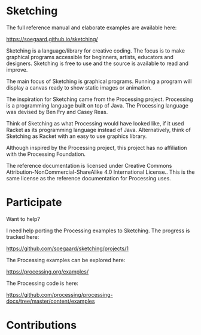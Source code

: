 # Sketching

The full reference manual and elaborate examples are available here:

https://soegaard.github.io/sketching/


Sketching is a language/library for creative coding. The focus is to make graphical programs accessible for beginners, artists, educators and designers. Sketching is free to use and the source is available to read and improve.

The main focus of Sketching is graphical programs. Running a program will display a canvas ready to show static images or animation.

The inspiration for Sketching came from the Processing project. Processing is a programming language built on top of Java. The Processing language was devised by Ben Fry and Casey Reas.

Think of Sketching as what Processing would have looked like, if it used Racket as its programming language instead of Java. Alternatively, think of Sketching as Racket with an easy to use graphics library.

Although inspired by the Processing project, this project has no affiliation with the Processing Foundation.

The reference documentation is licensed under Creative Commons Attribution-NonCommercial-ShareAlike 4.0 International License.. This is the same license as the reference documentation for Processing uses.

# Participate

Want to help? 

I need help porting the Processing examples to Sketching.
The progress is tracked here:

https://github.com/soegaard/sketching/projects/1

The Processing examples can be explored here:

https://processing.org/examples/

The Processing code is here:

https://github.com/processing/processing-docs/tree/master/content/examples

# Contributions


